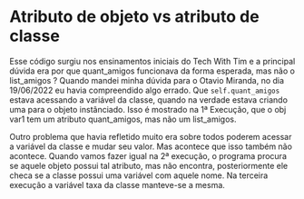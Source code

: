 # Atributo de objeto vs atributo de classe

Esse código surgiu nos ensinamentos iniciais do Tech With Tim e a principal dúvida era por que quant_amigos funcionava da forma esperada, mas não o list_amigos ?
Quando mandei minha dúvida para o Otavio Miranda, no dia 19/06/2022 eu havia compreendido algo errado. Que ```self.quant_amigos``` estava acessando a variável da classe, quando na verdade estava criando uma para o objeto instânciado. Isso é mostrado na 1ª Execução, que o obj var1 tem um atributo quant_amigos, mas não um list_amigos.

Outro problema que havia refletido muito era sobre todos poderem acessar a variável da classe e mudar seu valor. Mas acontece que isso também não acontece. 
Quando vamos fazer igual na 2ª execução, o programa procura se aquele objeto possui tal atributo, mas não encontra, posteriormente ele checa se a classe possui uma variável com aquele nome. 
Na terceira execução a variável taxa da classe manteve-se a mesma.


